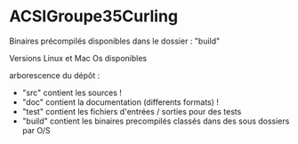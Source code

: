 ACSIGroupe35Curling
===================

Binaires précompilés disponibles dans le dossier : "build"

Versions Linux et Mac Os disponibles


arborescence du dépôt :
- "src" contient les sources !
- "doc" contient la documentation (differents formats) !
- "test" contient les fichiers d'entrées / sorties pour des tests
- "build" contient les binaires precompilés classés dans des sous dossiers par O/S

